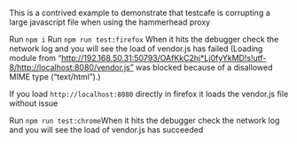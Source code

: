 This is a contrived example to demonstrate that testcafe is corrupting a large javascript file when using the hammerhead proxy

Run `npm i`
Run `npm run test:firefox` When it hits the debugger check the network log and you will see the load of vendor.js has failed (Loading module from “http://192.168.50.31:50793/OAfKkC2hj*Lj0fyYkMD!s!utf-8/http://localhost:8080/vendor.js” was blocked because of a disallowed MIME type (“text/html”).)

If you load `http://localhost:8080` directly in firefox it loads the vendor.js file without issue

Run `npm run test:chrome`When it hits the debugger check the network log and you will see the load of vendor.js has succeeded
